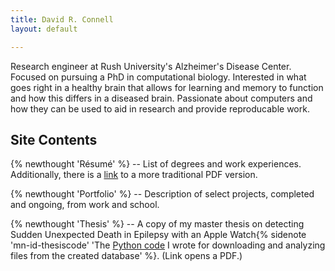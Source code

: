 ```yaml
---
title: David R. Connell
layout: default

---
```


Research engineer at Rush University's Alzheimer's Disease Center.
Focused on pursuing a PhD in computational biology.
Interested in what goes right in a healthy brain that allows for learning and
memory to function and how this differs in a diseased brain.
Passionate about computers and how they can be used to aid in research and
provide reproducable work.

## Site Contents
{% newthought 'Résumé' %} -- List of degrees and work experiences.
Additionally, there is a [link](/downloads/resume.pdf) to a more traditional PDF
version.

{% newthought 'Portfolio' %} -- Description of select projects, completed and
ongoing, from work and school.

{% newthought 'Thesis' %} -- A copy of my master thesis on detecting Sudden
Unexpected Death in Epilepsy with an Apple Watch{% sidenote 'mn-id-thesiscode'
'The [Python code](https://github.com/DavidRConnell/SUDEPmonitor) I wrote for
downloading and analyzing files from the created database' %}.
(Link opens a PDF.)

